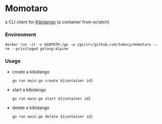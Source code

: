 # Momotaro

a CLI client for [Kibidango](https://github.com/tomocy/kibidango) (a container from scratch)

### Environment
```
docker run -it -v $GOPATH:/go -w /go/src/github.com/tomocy/momotaro --rm --privileged golang:alpine
```

### Usage
- create a kibidango
    ```
    go run main.go create ${container id}
    ```
- start a kibidango
    ```
    go run main.go start ${container id}
    ```
- delete a kibidango
    ```
    go run main.go delete ${container id}
    ```